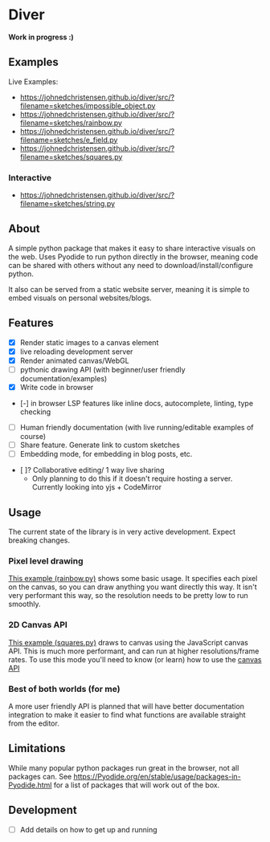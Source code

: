 # Diver
**Work in progress :)**

## Examples

Live Examples:
- https://johnedchristensen.github.io/diver/src/?filename=sketches/impossible_object.py
- https://johnedchristensen.github.io/diver/src/?filename=sketches/rainbow.py
- https://johnedchristensen.github.io/diver/src/?filename=sketches/e_field.py
- https://johnedchristensen.github.io/diver/src/?filename=sketches/squares.py
### Interactive
- https://johnedchristensen.github.io/diver/src/?filename=sketches/string.py
## About
A simple python package that makes it easy to share interactive visuals on the web.
Uses Pyodide to run python directly in the browser, meaning code can be shared with others without any need to download/install/configure python. 

It also can be served from a static website server, meaning it is simple to embed visuals on personal websites/blogs.

## Features
- [x] Render static images to a canvas element
- [x] live reloading development server
- [x] Render animated canvas/WebGL
- [ ] pythonic drawing API (with beginner/user friendly documentation/examples)
- [x] Write code in browser
- [-] in browser LSP features like inline docs, autocomplete, linting, type checking
- [ ] Human friendly documentation (with live running/editable examples of course)
- [ ] Share feature. Generate link to custom sketches
- [ ] Embedding mode, for embedding in blog posts, etc.
- [ ]? Collaborative editing/ 1 way live sharing 
    - Only planning to do this if it doesn't require hosting a server. Currently looking into yjs + CodeMirror

## Usage
The current state of the library is in very active development. Expect breaking changes.
### Pixel level drawing
[This example (rainbow.py)](https://johnedchristensen.github.io/diver/src/?filename=rainbow.py) shows some basic usage. It specifies each pixel on the canvas, so you can draw anything you want directly this way. It isn't very performant this way, so the resolution needs to be pretty low to run smoothly.

### 2D Canvas API

[This example (squares.py)](https://johnedchristensen.github.io/diver/src/?filename=squares.py) draws to canvas using the JavaScript canvas API. This is much more performant, and can run at higher resolutions/frame rates. To use this mode you'll need to know (or learn) how to use the [canvas API](https://developer.mozilla.org/en-US/docs/Web/API/Canvas_API)

### Best of both worlds (for me)

A more user friendly API is planned that will have better documentation integration to make it easier to find what functions are available straight from the editor.


## Limitations

While many popular python packages run great in the browser, not all packages can. See https://Pyodide.org/en/stable/usage/packages-in-Pyodide.html for a list of packages that will work out of the box.

## Development
- [ ] Add details on how to get up and running
